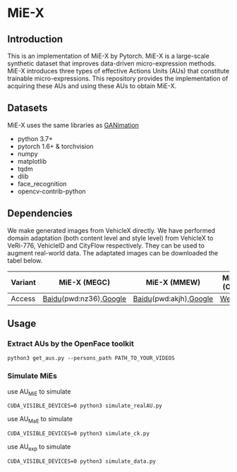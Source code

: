 # MiE-X

## Introduction

This is an implementation of MiE-X by Pytorch. MiE-X is a large-scale synthetic dataset that improves data-driven micro-expression methods. MiE-X introduces three types of effective Actions Units (AUs) that constitute trainable micro-expressions. This repository provides the implementation of acquiring these AUs and using these AUs to obtain MiE-X.

<!-- ## Overview
Overview of computing three types of Action Units.
![system overview](system.png "System overview of XX.") -->

## Datasets
MiE-X uses the same libraries as [GANimation](https://github.com/albertpumarola/GANimation)
- python 3.7+
- pytorch 1.6+ & torchvision
- numpy
- matplotlib
- tqdm
- dlib
- face_recognition
- opencv-contrib-python

## Dependencies
We make generated images from VehicleX directly. We have performed domain adaptation (both content level and style level) from VehicleX to VeRi-776, VehicleID and CityFlow respectively. They can be used to augment real-world data. The adaptated images can be downloaded the tabel below. 

|    Variant      | MiE-X (MEGC)        | MiE-X (MMEW)        | MiE-X (Oulu)  |
|--------------|------------------|------------------|-----------|
| Access     | [Baidu](https://pan.baidu.com/s/)(pwd:nz36),[Google](https://drive.google.com/file/d/) | [Baidu](https://pan.baidu.com/s/)(pwd:akjh),[Google](https://drive.google.com/file/d/) | [Website](https://www.) |

## Usage

### Extract AUs by the OpenFace toolkit
```shell script
python3 get_aus.py --persons_path PATH_TO_YOUR_VIDEOS
```
### Simulate MiEs 

use AU<sub>MiE</sub> to simulate
```shell script
CUDA_VISIBLE_DEVICES=0 python3 simulate_realAU.py 
```
use AU<sub>MaE</sub> to simulate
```shell script
CUDA_VISIBLE_DEVICES=0 python3 simulate_ck.py 
```
use AU<sub>exp</sub> to simulate
```shell script
CUDA_VISIBLE_DEVICES=0 python3 simulate_data.py 
```
